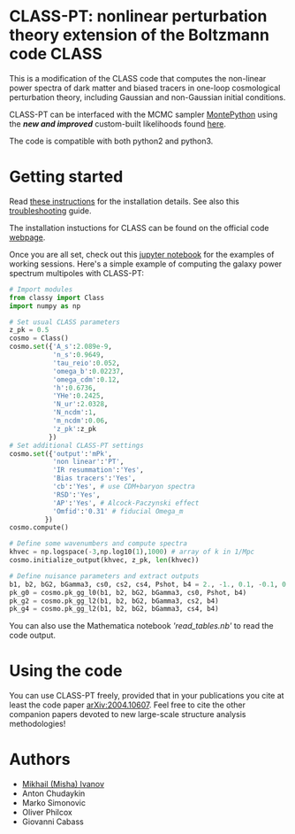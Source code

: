 # CLASS-PT: nonlinear perturbation theory extension of the Boltzmann code CLASS

This is a modification of the CLASS code that computes the non-linear power spectra of dark matter and biased tracers in one-loop cosmological perturbation theory, including Gaussian and non-Gaussian initial conditions.
 
CLASS-PT can be interfaced with the MCMC sampler [MontePython](https://github.com/brinckmann/montepython_public) using the ***new and improved*** custom-built likelihoods found [here](https://github.com/oliverphilcox/full_shape_likelihoods).
 
The code is compatible with both python2 and python3.

# Getting started

Read [these instructions](https://github.com/Michalychforever/CLASS-PT/blob/master/instructions.pdf) for the installation details. See also this [troubleshooting](https://github.com/Michalychforever/CLASS-PT/blob/master/troubleshooting.rst) guide.

The installation instuctions for CLASS can be found on the official code [webpage](https://github.com/lesgourg/class_public).

Once you are all set, check out this [jupyter notebook](https://github.com/Michalychforever/CLASS-PT/blob/master/notebooks/nonlinear_pt.ipynb) for the examples of working sessions. Here's a simple example of computing the galaxy power spectrum multipoles with CLASS-PT:

```python
# Import modules
from classy import Class
import numpy as np

# Set usual CLASS parameters
z_pk = 0.5
cosmo = Class()
cosmo.set({'A_s':2.089e-9,
           'n_s':0.9649,
           'tau_reio':0.052,
           'omega_b':0.02237,
           'omega_cdm':0.12,
           'h':0.6736,
           'YHe':0.2425,
           'N_ur':2.0328,
           'N_ncdm':1,
           'm_ncdm':0.06,
           'z_pk':z_pk
          })  
# Set additional CLASS-PT settings
cosmo.set({'output':'mPk',
           'non linear':'PT',
           'IR resummation':'Yes',
           'Bias tracers':'Yes',
           'cb':'Yes', # use CDM+baryon spectra
           'RSD':'Yes',
           'AP':'Yes', # Alcock-Paczynski effect
           'Omfid':'0.31' # fiducial Omega_m
         })
cosmo.compute()

# Define some wavenumbers and compute spectra
khvec = np.logspace(-3,np.log10(1),1000) # array of k in 1/Mpc
cosmo.initialize_output(khvec, z_pk, len(khvec))

# Define nuisance parameters and extract outputs
b1, b2, bG2, bGamma3, cs0, cs2, cs4, Pshot, b4 = 2., -1., 0.1, -0.1, 0., 30., 0., 3000., 10.
pk_g0 = cosmo.pk_gg_l0(b1, b2, bG2, bGamma3, cs0, Pshot, b4)
pk_g2 = cosmo.pk_gg_l2(b1, b2, bG2, bGamma3, cs2, b4)
pk_g4 = cosmo.pk_gg_l2(b1, b2, bG2, bGamma3, cs4, b4)
```

You can also use the Mathematica notebook *'read_tables.nb'* to read the code output.

# Using the code

You can use CLASS-PT freely, provided that in your publications you cite at least the code paper [arXiv:2004.10607](https://arxiv.org/abs/2004.10607). Feel free to cite the other companion papers devoted to new large-scale structure analysis methodologies! 

# Authors
- [Mikhail (Misha) Ivanov](mailto:ivanov@ias.edu)
- Anton Chudaykin 
- Marko Simonovic
- Oliver Philcox
- Giovanni Cabass
